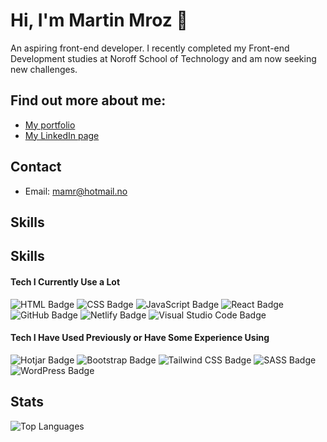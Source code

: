 # Hi, I'm Martin Mroz 👋
An aspiring front-end developer. I recently completed my Front-end Development studies at Noroff School of Technology and am now seeking new challenges.

## Find out more about me:
- [My portfolio](https://reliable-quokka-7de969.netlify.app/)
- [My LinkedIn page](https://www.linkedin.com/in/martin-mroz-28008121a/)

## Contact
- Email: mamr@hotmail.no

## Skills

## Skills

#### Tech I Currently Use a Lot

<!-- Badges4-README.md-Profile HTML Badge Tags -->
<img src="https://img.shields.io/badge/HTML-E34F26?style=for-the-badge&logo=html5&logoColor=white" alt="HTML Badge" />
<img src="https://img.shields.io/badge/CSS-1572B6?style=for-the-badge&logo=css3&logoColor=white" alt="CSS Badge" />
<img src="https://img.shields.io/badge/JavaScript-F7DF1E?style=for-the-badge&logo=javascript&logoColor=black" alt="JavaScript Badge" />
<img src="https://img.shields.io/badge/React-61DAFB?style=for-the-badge&logo=react&logoColor=black" alt="React Badge" />
<img src="https://img.shields.io/badge/GitHub-181717?style=for-the-badge&logo=github&logoColor=white" alt="GitHub Badge" />
<img src="https://img.shields.io/badge/Netlify-00C7B7?style=for-the-badge&logo=netlify&logoColor=white" alt="Netlify Badge" />
<img src="https://img.shields.io/badge/Visual%20Studio%20Code-007ACC?style=for-the-badge&logo=visual%20studio%20code&logoColor=white" alt="Visual Studio Code Badge" />

#### Tech I Have Used Previously or Have Some Experience Using

<img src="https://img.shields.io/badge/Hotjar-FB9237?style=for-the-badge&logo=hotjar&logoColor=white" alt="Hotjar Badge" />
<img src="https://img.shields.io/badge/Bootstrap-7952B3?style=for-the-badge&logo=bootstrap&logoColor=white" alt="Bootstrap Badge" />
<img src="https://img.shields.io/badge/Tailwind%20CSS-38B2AC?style=for-the-badge&logo=tailwind%20css&logoColor=white" alt="Tailwind CSS Badge" />
<img src="https://img.shields.io/badge/SASS-CC6699?style=for-the-badge&logo=sass&logoColor=white" alt="SASS Badge" />
<img src="https://img.shields.io/badge/WordPress-21759B?style=for-the-badge&logo=wordpress&logoColor=white" alt="WordPress Badge" />

## Stats
![Top Languages](https://github-readme-stats.vercel.app/api/top-langs/?username=martinMr79&layout=compact)



<!---
martinMr79/martinMr79 is a ✨ special ✨ repository because its `README.md` (this file) appears on your GitHub profile.
You can click the Preview link to take a look at your changes.
--->
